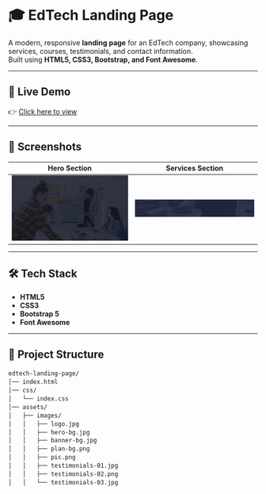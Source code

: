 # 🎓 EdTech Landing Page

A modern, responsive **landing page** for an EdTech company, showcasing services, courses, testimonials, and contact information.  
Built using **HTML5, CSS3, Bootstrap, and Font Awesome**.

---

## 🚀 Live Demo  
👉 [Click here to view](https://<your-username>.github.io/edtech-landing-page/)  

---

## 📸 Screenshots  

| Hero Section | Services Section |
|--------------|------------------|
| ![Hero](assets/images/hero-bg.jpg) | ![Services](assets/images/banner-bg.jpg) |

---

## 🛠️ Tech Stack  

- **HTML5**  
- **CSS3**  
- **Bootstrap 5**  
- **Font Awesome**  

---

## 📂 Project Structure  

```bash
edtech-landing-page/
│── index.html
│── css/
│   └── index.css
│── assets/
│   ├── images/
│   │   ├── logo.jpg
│   │   ├── hero-bg.jpg
│   │   ├── banner-bg.jpg
│   │   ├── plan-bg.png
│   │   ├── pic.png
│   │   ├── testimonials-01.jpg
│   │   ├── testimonials-02.png
│   │   └── testimonials-03.jpg
